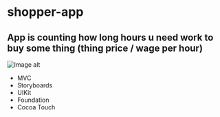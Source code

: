# shopper-app

## App is counting how long hours u need work to buy some thing (thing price / wage per hour)

![Image alt](https://github.com/kgbshka/shopper-app/raw/main/main.png)

- MVC
- Storyboards
- UIKit
- Foundation
- Cocoa Touch
